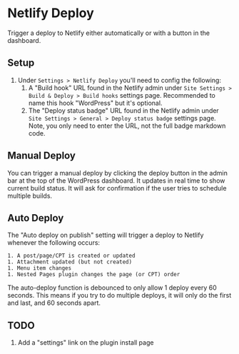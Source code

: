 # Netlify Deploy

Trigger a deploy to Netlify either automatically or with a button in the dashboard.

## Setup

1.  Under `Settings > Netlify Deploy` you'll need to config the following:
    1. A "Build hook" URL found in the Netlify admin under `Site Settings > Build & Deploy > Build hooks` settings page. Recommended to name this hook "WordPress" but it's optional.
    1. The "Deploy status badge" URL found in the Netlify admin under `Site Settings > General > Deploy status badge` settings page. Note, you only need to enter the URL, not the full badge markdown code.

## Manual Deploy

You can trigger a manual deploy by clicking the deploy button in the admin bar at the top of the WordPress dashboard. It updates in real time to show current build status. It will ask for confirmation if the user tries to schedule multiple builds.

## Auto Deploy

The "Auto deploy on publish" setting will trigger a deploy to Netlify whenever the following occurs:

    1. A post/page/CPT is created or updated
    1. Attachment updated (but not created)
    1. Menu item changes
    1. Nested Pages plugin changes the page (or CPT) order

The auto-deploy function is debounced to only allow 1 deploy every 60 seconds. This means if you try to do multiple deploys, it will only do the first and last, and 60 seconds apart.

## TODO

1. Add a "settings" link on the plugin install page
